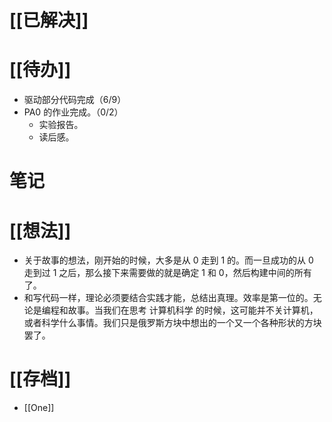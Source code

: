 # [[已解决]]

# [[待办]]
- 驱动部分代码完成（6/9）
- PA0 的作业完成。（0/2）
	- 实验报告。
	- 读后感。

# 笔记

# [[想法]]
- 关于故事的想法，刚开始的时候，大多是从 0 走到 1 的。而一旦成功的从 0 走到过 1 之后，那么接下来需要做的就是确定 1 和 0，然后构建中间的所有了。
- 和写代码一样，理论必须要结合实践才能，总结出真理。效率是第一位的。无论是编程和故事。当我们在思考 计算机科学 的时候，这可能并不关计算机，或者科学什么事情。我们只是俄罗斯方块中想出的一个又一个各种形状的方块罢了。

# [[存档]]
- [[One]]